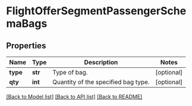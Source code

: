 # FlightOfferSegmentPassengerSchemaBags

## Properties
Name | Type | Description | Notes
------------ | ------------- | ------------- | -------------
**type** | **str** | Type of bag. | [optional] 
**qty** | **int** | Quantity of the specified bag type. | [optional] 

[[Back to Model list]](../README.md#documentation-for-models) [[Back to API list]](../README.md#documentation-for-api-endpoints) [[Back to README]](../README.md)

